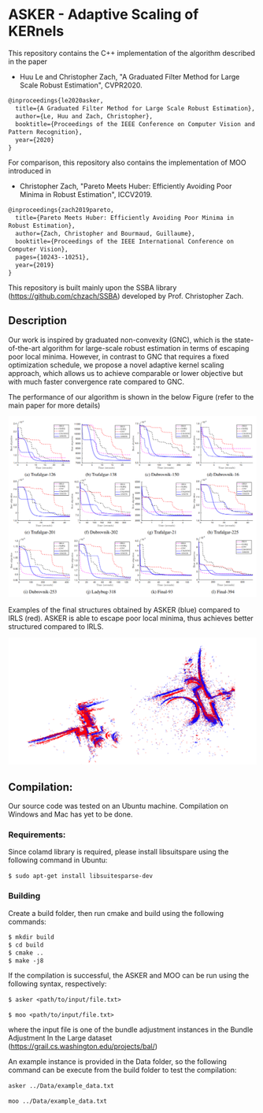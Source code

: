 # ASKER - Adaptive Scaling of KERnels
This repository contains the C++ implementation of the algorithm described in the paper 

* Huu Le and Christopher Zach, "A Graduated Filter Method for Large Scale Robust Estimation", CVPR2020.

```
@inproceedings{le2020asker,
  title={A Graduated Filter Method for Large Scale Robust Estimation},
  author={Le, Huu and Zach, Christopher},
  booktitle={Proceedings of the IEEE Conference on Computer Vision and Pattern Recognition},
  year={2020}
}
```

For comparison, this repository also contains the implementation of MOO introduced in
* Christopher Zach, "Pareto Meets Huber: Efficiently Avoiding Poor Minima in Robust Estimation", ICCV2019.
```
@inproceedings{zach2019pareto,
  title={Pareto Meets Huber: Efficiently Avoiding Poor Minima in Robust Estimation},
  author={Zach, Christopher and Bourmaud, Guillaume},
  booktitle={Proceedings of the IEEE International Conference on Computer Vision},
  pages={10243--10251},
  year={2019}
}
```
This repository is built mainly upon the SSBA library (https://github.com/chzach/SSBA) developed by Prof. Christopher Zach.

## Description
Our work is inspired by graduated non-convexity (GNC), which is the state-of-the-art algorithm for large-scale robust estimation in terms of escaping poor local minima. However, in contrast to GNC that requires a fixed optimization schedule, we propose a novel adaptive kernel scaling approach, which allows us to achieve comparable or lower objective but with much faster convergence rate compared to GNC.

The performance of our algorithm is shown in the below Figure (refer to the main paper for more details)
<center>  

![alt text](img/performance.png)
</center>

Examples of the final structures obtained by ASKER (blue) compared to IRLS (red). ASKER is able to escape poor local minima, thus achieves better structured compared to IRLS.
<center>  

![alt text](img/structure.png)
</center>

## Compilation:
Our source code was tested on an Ubuntu machine. Compilation on Windows and Mac has yet to be done.

### Requirements:
Since colamd library is required, please install libsuitspare using the following command in Ubuntu:

`$ sudo apt-get install libsuitesparse-dev`

### Building
Create a build folder, then run cmake and build using the following commands:

```
$ mkdir build 
$ cd build
$ cmake ..
$ make -j8
```

If the compilation is successful, the ASKER and MOO can be run using the following syntax, respectively:

`$ asker <path/to/input/file.txt>`

`$ moo <path/to/input/file.txt>`

where the input file is one of the bundle adjustment instances in the Bundle Adjustment In the Large dataset (https://grail.cs.washington.edu/projects/bal/)

An example instance is provided in the Data folder, so the following command can be execute from the build folder to test the compilation:

`asker ../Data/example_data.txt`

`moo ../Data/example_data.txt`